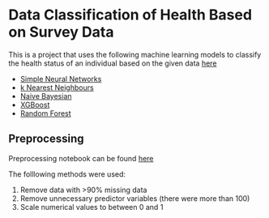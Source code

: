 # Data Classification of Health Based on Survey Data

This is a project that uses the following machine learning models to classify the health status of an individual based on the given data [here](data/train.csv)

- [Simple Neural Networks](murphy/neural/neural.ipynb)
- [k Nearest Neighbours](murphy/kNN/kNearestNeighbours.ipynb)
- [Naive Bayesian](murphy/NaiveBayes/nb.ipynb)
- [XGBoost](murphy/XGboost/xgboost.ipynb)
- [Random Forest](murphy/randomforest/randomforest.ipynb)

## Preprocessing

Preprocessing notebook can be found [here](murphy/preprocessing/variable_preprocessing.ipynb)

The folllowing methods were used:

1. Remove data with >90% missing data
2. Remove unnecessary predictor variables (there were more than 100)
3. Scale numerical values to between 0 and 1 



